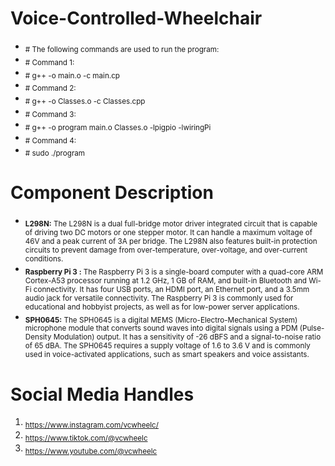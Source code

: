 # Voice-Controlled-Wheelchair
- <sub> # The following commands are used to run the program: </sub>
- <sub> # Command 1:
- <sub> # g++ -o main.o -c main.cp </sub>
- <sub> # Command 2:
- <sub> # g++ -o Classes.o -c Classes.cpp </sub>
- <sub> # Command 3:
- <sub> # g++ -o program main.o Classes.o -lpigpio -lwiringPi </sub>
- <sub> # Command 4:
- <sub> # sudo ./program </sub>
# Component Description
- <sub> **L298N:** The L298N is a dual full-bridge motor driver integrated circuit that is capable of driving two DC motors or one stepper motor. It can handle a maximum voltage of 46V and a peak current of 3A per bridge. The L298N also features built-in protection circuits to prevent damage from over-temperature, over-voltage, and over-current conditions. </sub>
- <sub> **Raspberry Pi 3 :** The Raspberry Pi 3 is a single-board computer with a quad-core ARM Cortex-A53 processor running at 1.2 GHz, 1 GB of RAM, and built-in Bluetooth and Wi-Fi connectivity. It has four USB ports, an HDMI port, an Ethernet port, and a 3.5mm audio jack for versatile connectivity. The Raspberry Pi 3 is commonly used for educational and hobbyist projects, as well as for low-power server applications. </sub>
- <sub> **SPH0645:** The SPH0645 is a digital MEMS (Micro-Electro-Mechanical System) microphone module that converts sound waves into digital signals using a PDM (Pulse-Density Modulation) output. It has a sensitivity of -26 dBFS and a signal-to-noise ratio of 65 dBA. The SPH0645 requires a supply voltage of 1.6 to 3.6 V and is commonly used in voice-activated applications, such as smart speakers and voice assistants. </sub>
# Social Media Handles
1. <sub> https://www.instagram.com/vcwheelc/
2. <sub> https://www.tiktok.com/@vcwheelc
3. <sub>  https://www.youtube.com/@vcwheelc
